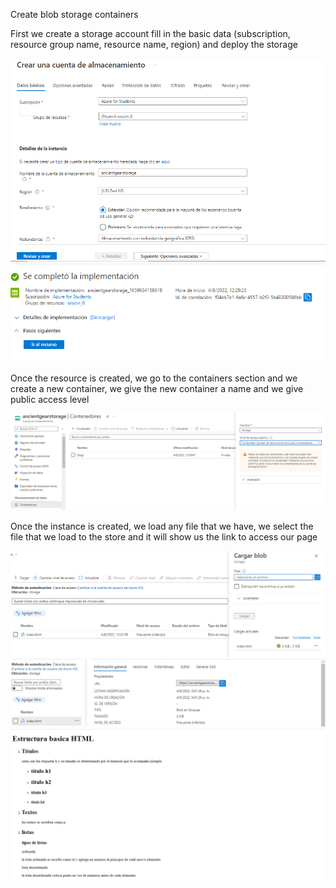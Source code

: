 Create blob storage containers

First we create a storage account fill in the basic data (subscription, resource group name, resource name, region) and deploy the storage

![](/imagenes/1.PNG)
![](/imagenes/2.PNG)

Once the resource is created, we go to the containers section and we create a new container, we give the new container a name and we give public access level

![](/imagenes/3.PNG)

Once the instance is created, we load any file that we have, we select the file that we load to the store and it will show us the link to access our page

![](/imagenes/4.PNG)
![](/imagenes/5.PNG)
![](/imagenes/6.PNG)